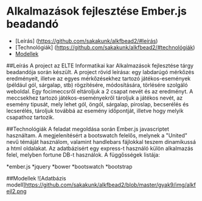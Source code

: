 # Alkalmazások fejlesztése Ember.js beadandó

- [Leírás] (https://github.com/sakakunk/alkfbead2/#leírás)
- [Technológiák] (https://github.com/sakakunk/alkfbead2/#technológiák)
- [Modellek](https://github.com/sakakunk/alkfbead2/#modellek)

##Leírás
A project az ELTE Informatikai kar Alkalmazások fejlesztése tárgy beadandója során készült.
A project rövid leírása: egy labdarúgó mérkőzés eredményeit, illetve az egyes mérkőzésekhez tartozó játékos-események 
(például gól, sárgalap, stb) rögzítésére, módosítására, törlésére szolgáló weboldal. Egy focimeccsről eltároljuk a
2 csapat nevét és az eredményt. A meccsekhez tartozó játékos-eseményekről tároljuk a játékos nevét, az esemény tipusát, mely lehet gól, 
öngól, sárgalap, piroslap, becserélés és lecserélés, tároljuk továbbá az esemény időpontját, illetve hogy melyik csapathoz 
tartozik. 

##Technológiák
A feladat megoldása során Ember.js javascriptet használtam. A megjelenítésért a bootswatch felelős, melynek a "United" nevű 
témáját használom, valamint handlebars fájlokkal teszem dinamikussá a html oldalakat. Az adatbázisért egy express-t használó külön alkalmazás felel, melyben fortune DB-t használok.
A függősségek listája:

*ember.js
*jquery
*bower
*bootswatch
*bootstrap

##Modellek
![Adatbázis modell]https://github.com/sakakunk/alkfbead2/blob/master/gyak9/img/alkfejl2.png
